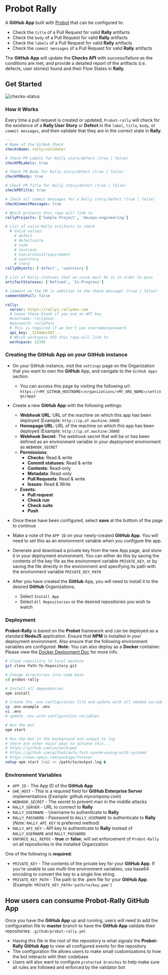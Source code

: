 # Probot Rally

A **GitHub App** built with [Probot](https://github.com/probot/probot) that can be configured to:

- Check the `title` of a Pull Request for valid **Rally** artifacts
- Check the `body` of a Pull Request for valid **Rally** artifacts
- Check the `labels` of a Pull Request for valid **Rally** artifacts
- Check the `commit messages` of a Pull Request for valid **Rally** artifacts

The **GitHub App** will update the **Checks API** with success/failure as the conditions are met, and provide a detailed report of the artifacts (i.e. defects, user stories) found and their Flow States in **Rally**.

## Get Started

![checks-status](https://user-images.githubusercontent.com/11798972/76283365-07796480-6260-11ea-8a4e-cddec7bc3c9b.png)

### How it Works

Every time a pull request is created or updated, `Probot-rally` will check for the existence of a **Rally User Story** or **Defect** in the `label`, `title`, `body`, or `commit messages`, and then validate that they are in the correct state in **Rally**.

```yml
---
# Name of the GitHub Check
checksName: rally/validator

# Check PR Labels for Rally story/defect (true | false)
checkPRLabels: true

# Check PR Body for Rally story/defect (true | false)
checkPRBody: true

# Check PR Title for Rally story/defect (true | false)
checkPRTitle: true

# Check all commit messages for a Rally story/defect (true | false)
checkCommitMessages: true

# Which projects this repo will link to
rallyProjects: ['Sample Project', 'devops-engineering']

# List of valid Rally artifacts to check
  # Valid values:
    # defect
    # defectsuite
    # task
    # testcase
    # hierarchicalrequirement
    # userstory
    # story
rallyObjects: ['defect', 'userstory']

# List of Rally statuses that an issue must be in in order to pass
artifactStatuses: ['Defined', 'In-Progress']

# Comment on the PR in addition to the check message? (true | false)
commentOnPull: false

rally:
  server: https://rally1.rallydev.com
  # Leave these blank if you use an API key
  #username: rallyUser
  #password: rallyPass
  # This is required if we don't use username/password
  api_key: _1234abc567...
  # Which workspace OID this repo will link to
  workspace: 12345

```

### Creating the GitHub App on your GitHub instance
- On your GitHub instance, visit the `settings` page on the Organization that you want to own the **GitHub** App, and navigate to the `GitHub Apps` section.
  - You can access this page by visiting the following url:
    `https://<MY_GITHUB_HOSTNAME>/organizations/<MY_ORG_NAME>/settings/apps`
- Create a new **GitHub App** with the following settings:
  - **Webhook URL**: URL of the machine on which this app has been deployed (Example: `http://ip.of.machine:3000`)
  - **Homepage URL**: URL of the machine on which this app has been deployed (Example: `http://ip.of.machine:3000`)
  - **Webhook Secret**: The webhook secret that will be or has been defined as an environment variable in your deployment environment as `WEBHOOK_SECRET`
  - **Permissions**:
    - **Checks**: Read & write
    - **Commit statuses**: Read & write
    - **Contents**: Read-only
    - **Metadata**: Read-only
    - **Pull Requests**: Read & write
    - **Issues**: Read & Write
  - **Events**:
    - **Pull request**
    - **Check run**
    - **Check suite**
    - **Push**

- Once these have been configured, select **save** at the bottom of the page to continue
- Make a note of the `APP ID` on your newly-created **GitHub App**. You will need to set this as an environment variable when you configure the app.
- Generate and download a private key from the new App page, and store it in your deployment environment. You can either do this by saving the contents of the key file as the environment variable `PRIVATE_KEY`, or by saving the file directly in the environment and specifying its path with the environment variable `PRIVATE_KEY_PATH`
- After you have created the **GitHub** App, you will need to install it to the desired **GitHub** Organizations.
  - Select `Install App`
  - Select `All Repositories` or the desired repositories you wish to watch

### Deployment

**Probot-Rally** is based on the **Probot** framework and can be deployed as a standard **NodeJS** application. Ensure that **NPM** is installed in your deployment environment. Also ensure that the following environment variables are configured.
**Note:** You can also deploy as a **Docker** container. Please view the [Docker Deployment Doc](https://github.com/github/probot-rally/blob/master/docs/DockerDeploy.md) for more info.

```bash
# Clone repository to local machine
git clone Path-To-Repository.git

# Change directories into code base
cd probot-rally

# Install all dependencies
npm install

# Create the .env configuration file and update with all needed variables
cp .env.example .env
vi .env
# update .env with configuration variables

# Run the bot
npm start

# Run the bot in the background and output to log
# there are other major ways to achieve this...
# https://github.com/unitech/pm2
# https://github.com/github/auto-fork-sync#running-with-systemd
# https://www.npmjs.com/package/forever
nohup npm start 2>&1 >> /path/to/output.log &
```

### Environment Variables

- `APP_ID` - The App ID of the **GitHub App**
- `GHE_HOST` - This is a required field for **GitHub Enterprise Server** implementations (_Example: github.mycompany.com_)
- `WEBHOOK_SECRET` - The secret to prevent man in the middle attacks
- `RALLY_SERVER` - URL to connect to **Rally**
- `RALLY_USERNAME` - Username to authenticate to **Rally**
- `RALLY_PASSWORD` - Password to `RALLY_USERNAME` to authenticate to **Rally** (*Note:* `RALLY_API_KEY` is preferred method)
- `RALLY_API_KEY` - API key to authenticate to **Rally** instead of `RALLY_USERNAME` and `RALLY_PASSWORD`
- `ENFORCE_ALL_REPOS` - **true** or **false**, will set enforcement of `Probot-Rally` on all repositories in the installed Organization

One of the following is **required**:
- `PRIVATE_KEY` - The contents of the private key for your **GitHub App**. If you're unable to use multi-line environment variables, use base64 encoding to convert the key to a single line string.
- `PRIVATE_KEY_PATH` - The path to the .pem file for your **GitHub App**.
  (Example: `PRIVATE_KEY_PATH='path/to/key.pem'`)

## How users can consume Probot-Rally GitHub App
Once you have the **GitHub App** up and running, users will need to add the configuration file to **master** branch to have the **GitHub App** validate their repositories: `.github/probot-rally.yml`

- Having this file in the root of the repository is what signals the **Probot-Rally GitHub App** to view all configured events for the repository
- The configuration file allows users to make small customizations to how the bot interacts with their codebase
- Users will also want to configure `protected branches` to help make sure all rules are followed and enforced by the validator bot

